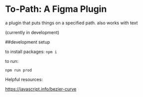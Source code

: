 # To-Path: A Figma Plugin

a plugin that puts things on a specified path.
also works with text

(currently in development)



##development setup

to install packages:
```npm i``` 

to run:

```npm run prod```

Helpful resources:

https://javascript.info/bezier-curve
